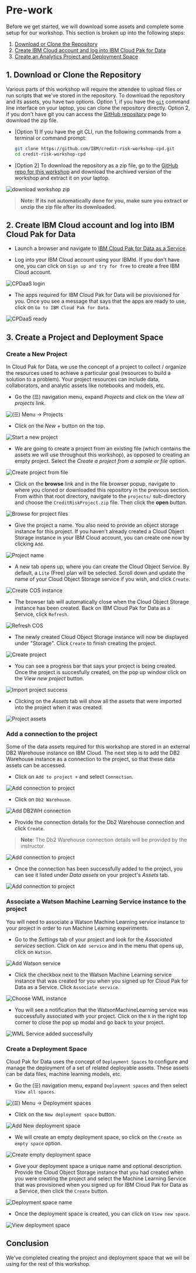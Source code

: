 # Pre-work

Before we get started, we will download some assets and complete some setup for our workshop. This section is broken up into the following steps:

1. [Download or Clone the Repository](#1-download-or-clone-the-repository)
1. [Create IBM Cloud account and log into IBM Cloud Pak for Data](#2-create-ibm-cloud-account-and-log-into-ibm-cloud-pak-for-data)
1. [Create an Analytics Project and Deployment Space](#3-create-a-project-and-deployment-space)

## 1. Download or Clone the Repository

Various parts of this workshop will require the attendee to upload files or run scripts that we've stored in the repository. To download the repository and its assets, you have two options. Option 1, if you have the [`git`](https://git-scm.com) command line interface on your laptop, you can clone the repository directly. Option 2, if you don't have git you can access the [GitHub repository](https://github.com/IBM/credit-risk-workshop-cpd) page to download the zip file.

* [Option 1] If you have the git CLI, run the following commands from a terminal or command prompt:

   ```bash
   git clone https://github.com/IBM/credit-risk-workshop-cpd.git
   cd credit-risk-workshop-cpd
   ```

* [Option 2] To download the repository as a zip file, go to the [GitHub repo for this workshop](https://github.com/IBM/credit-risk-workshop-cpd) and download the archived version of the workshop and extract it on your laptop.

![download workshop zip](../.gitbook/assets/images/prework/github-zip-download.png)

> **Note: If its not automatically done for you, make sure you extract or unzip the zip file after its downloaded.**

## 2. Create IBM Cloud account and log into IBM Cloud Pak for Data

* Launch a browser and navigate to [IBM Cloud Pak for Data as a Service](https://dataplatform.cloud.ibm.com/login?context=cpdaas).

* Log into your IBM Cloud account using your IBMId. If you don't have one, you can click on `Sign up and try for free` to create a free IBM Cloud account.

![CPDaaS login](../.gitbook/assets/images/navigation/cpdaas-login.png)

* The apps required for IBM Cloud Pak for Data will be provisioned for you. Once you see a message that says that the apps are ready to use, click on `Go to IBM Cloud Pak for Data`.

![CPDaaS ready](../.gitbook/assets/images/navigation/cpdaas-ready.png)

## 3. Create a Project and Deployment Space

### Create a New Project

In Cloud Pak for Data, we use the concept of a project to collect / organize the resources used to achieve a particular goal (resources to build a solution to a problem). Your project resources can include data, collaborators, and analytic assets like notebooks and models, etc.

* Go the (☰) navigation menu, expand *Projects* and click on the *View all projects* link.

![(☰) Menu -> Projects](../.gitbook/assets/images/navigation/menu-projects.png)

* Click on the *New +* button on the top.

![Start a new project](../.gitbook/assets/images/prework/new-project.png)

* We are going to create a project from an existing file (which contains the assets we will use throughout this workshop), as opposed to creating an empty project. Select the _*Create a project from a sample or file*_ option.

![Create project from file](../.gitbook/assets/images/prework/new-project-from-file.png)

* Click on the **browse** link and in the file browser popup, navigate to where you cloned or downloaded this repository in the previous section. From within that root directory, navigate to the `projects/` sub-directory and choose the `CreditRiskProject.zip` file. Then click the **open** button.

![Browse for project files](../.gitbook/assets/images/prework/browse-project-zip.png)

* Give the project a name. You also need to provide an object storage instance for this project. If you haven't already created a Cloud Object Storage instance in your IBM Cloud account, you can create one now by clicking `Add`.

![Project name](../.gitbook/assets/images/prework/project-import-name.png)

* A new tab opens up, where you can create the Cloud Object Service. By default, a `Lite` (Free) plan will be selected. Scroll down and update the name of your Cloud Object Storage service if you wish, and click `Create`.

![Create COS instance](../.gitbook/assets/images/prework/create-cos-instance.png)

* The browser tab will automatically close when the Cloud Object Storage instance has been created. Back on IBM Cloud Pak for Data as a Service, click `Refresh`.

![Refresh COS](../.gitbook/assets/images/prework/refresh-cos.png)

* The newly created Cloud Object Storage instance will now be displayed under "Storage". Click `Create` to finish creating the project.

![Create project](../.gitbook/assets/images/prework/create-project.png)

* You can see a progress bar that says your project is being created. Once the project is succesfully created, on the pop up window click on the *View new project* button.

![Import project success](../.gitbook/assets/images/prework/project-import-success.png)

* Clicking on the *Assets* tab will show all the assets that were imported into the project when it was created.

![Project assets](../.gitbook/assets/images/prework/project-assets.png)

### Add a connection to the project

Some of the data assets required for this workshop are stored in an external DB2 Warehouse instance on IBM Cloud. The next step is to add the DB2 Warehouse instance as a connection to the project, so that these data assets can be accessed.

* Click on `Add to project +` and select `Connection`.

![Add connection to project](../.gitbook/assets/images/connections/conn-new-connection.png)

* Click on `Db2 Warehouse`.

![Add DB2WH connection](../.gitbook/assets/images/connections/conn-new-connection-db2-warehouse.png)

* Provide the connection details for the Db2 Warehouse connection and click `Create`.

> **Note**: The Db2 Warehouse connection details will be provided by the instructor.

![Add connection to project](../.gitbook/assets/images/connections/conn-details.png)

* Once the connection has been successfully added to the project, you can see it listed under *Data assets* on your project's *Assets* tab.

![Add connection to project](../.gitbook/assets/images/connections/conn-add-success.png)

### Associate a Watson Machine Learning Service instance to the project

You will need to associate a Watson Machine Learning service instance to your project in order to run Machine Learning experiments.

* Go to the *Settings* tab of your project and look for the *Associated services* section. Click on `Add service` and in the menu that opens up, click on `Watson`.

![Add Watson service](../.gitbook/assets/images/prework/add-watson-service.png)

* Click the checkbox next to the Watson Machine Learning service instance that was created for you when you signed up for Cloud Pak for Data as a Service. Click `Associate service`.

![Choose WML instance](../.gitbook/assets/images/prework/choose-wml-instance.png)

* You will  see a notification that the WatsonMachineLearning service was successfully associated with your project. Click on the `X` in the right top corner to close the pop up modal and go back to your project.

![WML Service added successfully](../.gitbook/assets/images/prework/wml-service-added-successfully.png)

### Create a Deployment Space

Cloud Pak for Data uses the concept of `Deployment Spaces` to configure and manage the deployment of a set of related deployable assets. These assets can be data files, machine learning models, etc.

* Go the (☰) navigation menu, expand `Deployment spaces` and then select `View all spaces`.

![(☰) Menu -> Deployment spaces](../.gitbook/assets/images/navigation/menu-analytics-deployments.png)

* Click on the `New deployment space` button.

![Add New deployment space](../.gitbook/assets/images/prework/new-deployment-space.png)

* We will create an empty deployment space, so click on the `Create an empty space` option.

![Create empty deployment space](../.gitbook/assets/images/prework/new-deployment-space-empty.png)

* Give your deployment space a unique name and optional description. Provide the Cloud Object Storage instance that you had created when you were creating the project and select the Machine Learning Service that was provisioned when you signed up for IBM Cloud Pak for Data as a Service, then click the `Create` button.

![Deployment space name](../.gitbook/assets/images/prework/deployment-space-name.png)

* Once the deployment space is created, you can click on `View new space`. 

![View deployment space](../.gitbook/assets/images/prework/view-deployment-space.png)

## Conclusion

We've completed creating the project and deployment space that we will be using for the rest of this workshop.
